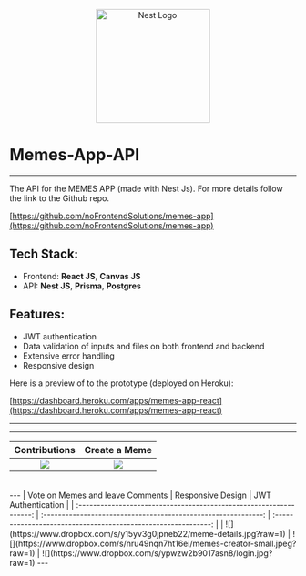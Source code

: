 <p align="center">
  <a href="http://nestjs.com/" target="blank"><img src="https://nestjs.com/img/logo-small.svg" width="200" alt="Nest Logo" /></a>
</p>

# Memes-App-API

---
The API for the MEMES APP (made with Nest Js). For more details follow the link to the Github repo.

[https://github.com/noFrontendSolutions/memes-app](https://github.com/noFrontendSolutions/memes-app)

## Tech Stack:

- Frontend: **React JS**, **Canvas JS**<br>
- API: **Nest JS**, **Prisma**, **Postgres** 
   

## Features:

- JWT authentication
- Data validation of inputs and files on both frontend and backend
- Extensive error handling
- Responsive design

Here is a preview of to the prototype (deployed on Heroku):

[https://dashboard.heroku.com/apps/memes-app-react](https://dashboard.heroku.com/apps/memes-app-react)

---
---


|                       Contributions                        |                    Create a Meme                    |
| :-------------------------------------------------------------------------: | :-------------------------------------------------------------------------: |
| ![](https://www.dropbox.com/s/ni40z8bmzj96djy/memes-home.jpg?raw=1) | ![](https://www.dropbox.com/s/9rhb4mfzp7bcvl2/memes-creator-wide.jpg?raw=1) |
<br>
---
|                        Vote on Memes and leave  Comments                       |                    Responsive Design          |                   JWT Authentication           |
| :-----------------------------------------------------------------: | :------------------------------------------------------------: | :------------------------------------------------------------: |
| ![](https://www.dropbox.com/s/y15yv3g0jpneb22/meme-details.jpg?raw=1) | ![](https://www.dropbox.com/s/nru49nqn7ht16ei/memes-creator-small.jpeg?raw=1) | ![](https://www.dropbox.com/s/ypwzw2b9017asn8/login.jpg?raw=1)
---

